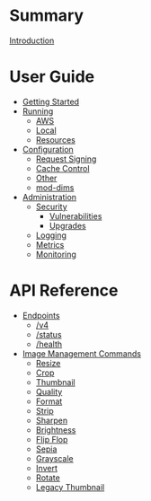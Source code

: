 # Summary

[Introduction](README.md)

# User Guide

- [Getting Started](guide/installation.md)
- [Running](guide/running.md)
    - [AWS](running/aws.md)
    - [Local](running/local.md)
    - [Resources](running/resources.md)
- [Configuration](configuration/index.md)
    - [Request Signing](configuration/signing.md)
    - [Cache Control](configuration/cache-control.md)
    - [Other](configuration/other.md)
    - [mod-dims](configuration/mod-dims.md)
- [Administration]()
    - [Security]()
        - [Vulnerabilities]()
        - [Upgrades]()
    - [Logging]()
    - [Metrics]()
    - [Monitoring]()

# API Reference

- [Endpoints]()
    - [/v4](endpoints/dims4.md)
    - [/status](endpoints/status.md)
    - [/health](endpoints/health.md)
- [Image Management Commands]()
    - [Resize](operations/resize.md)
    - [Crop](operations/crop.md)
    - [Thumbnail](operations/thumbnail.md)
    - [Quality](operations/quality.md)
    - [Format](operations/format.md)
    - [Strip](operations/strip.md)
    - [Sharpen](operations/sharpen.md)
    - [Brightness](operations/brightness.md)
    - [Flip Flop](operations/flipflop.md)
    - [Sepia](operations/sepia.md)
    - [Grayscale](operations/grayscale.md)
    - [Invert](operations/invert.md)
    - [Rotate](operations/rotate.md)
    - [Legacy Thumbnail](operations/legacy_thumbnail.md)